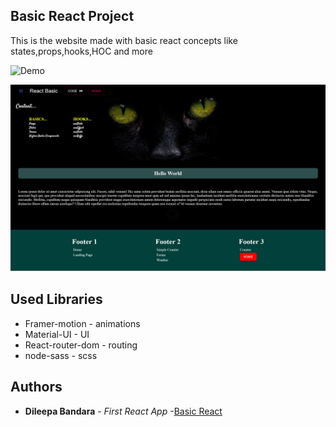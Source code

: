 ## Basic React Project
<p>This is the website made with basic react concepts like states,props,hooks,HOC and more</p>

![Demo](dilluck-react-basic.netlify.app)

![Basic React App](./react.jpg)

## Used Libraries
- Framer-motion - animations
- Material-UI - UI
- React-router-dom - routing
- node-sass - scss

## Authors

* **Dileepa Bandara** - *First React App* -[Basic React](dilluck-react-basic.netlify.app)
